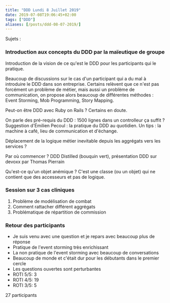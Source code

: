 ```yaml
---
title: "DDD Lundi 8 Juillet 2019"
date: 2019-07-08T19:06:45+02:00
tags: ["DDD"]
aliases: [/posts/ddd-08-07-2019/]
---
```


Sujets :

### Introduction aux concepts du DDD par la maïeutique de groupe

Introduction de la vision de ce qu'est le DDD pour les participants qui le pratique.

Beaucoup de discussions sur le cas d'un participant qui a du mal à introduire le DDD dans son entreprise.
Certains relèvent que ce n'est pas forcément un problème de métier, mais aussi un problème de communication,
on propose alors beaucoup de différentes méthodes : Event Storming, Mob Programming, Story Mapping.

Peut-on être DDD avec Ruby on Rails ? Certains en doute.

On parle des pré-requis du DDD : 1500 lignes dans un controlleur ça suffit ?
Suggestion d'Émilien Pecoul : la pratique du DDD au quotidien. Un tips : la machine à café, lieu de communication et d'échange.

Déplacement de la logique métier inevitable depuis les aggrégats vers les services ?

Par où commencer ? DDD Distilled (bouquin vert), présentation DDD sur devoxx par Thomas Pierrain

Qu'est-ce qu'un objet anémique ? C'est une classe (ou un objet) qui ne contient que des accesseurs et pas de logique.

### Session sur 3 cas cliniques

1) Problème de modélisation de combat
2) Comment rattacher différent aggrégats
3) Problématique de répartition de commission

### Retour des participants


- Je suis venu avec une question et je repars avec beaucoup plus de réponse
- Pratique de l'event storming très enrichissant
- La non pratique de l'event storming avec beaucoup de conversations
- Beaucoup de monde et c'était dur pour les débutants dans le premier cercle
- Les questions ouvertes sont perturbantes
- ROTI 5/5: 3
- ROTI 4/5: 19
- ROTI 3/5: 5

27 participants

